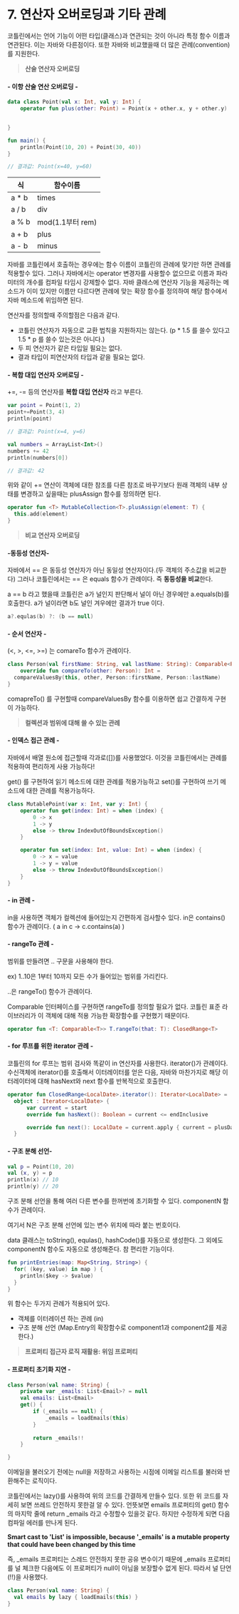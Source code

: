 # 7. 연산자 오버로딩과 기타 관례

코틀린에서는 언어 기능이 어떤 타입(클래스)과 연관되는 것이 아니라 특정 함수 이름과 연관된다. 이는 자바와 다른점이다. 또한 자바와 비교했을때 더 많은 관례(convention)를 지원한다.

> **산술 연산자 오버로딩**

#### - 이항 산술 연산 오버로딩 -

```kotlin
data class Point(val x: Int, val y: Int) {
    operator fun plus(other: Point) = Point(x + other.x, y + other.y)


}

fun main() {
    println(Point(10, 20) + Point(30, 40))
}

// 결과값: Point(x=40, y=60)
```



| 식    | 함수이름         |
| ----- | ---------------- |
| a * b | times            |
| a / b | div              |
| a % b | mod(1.1부터 rem) |
| a + b | plus             |
| a - b | minus            |

자바를 코틀린에서 호출하는 경우에는 함수 이름이 코틀린의 관례에 맞기만 하면 관례를 적용할수 있다. 그러나 자바에서는 operator 변경자를 사용할수 없으므로 이름과 파라미터의 개수를 컴파일 타임시 강제할수 없다. 자바 클래스에 연산자 기능을 제공하는 메소드가 이미 있지만 이름만 다르다면 관례에 맞는 확장 함수를 정의하여 해당 함수에서 자바 메소드에 위임하면 된다.

연산자를 정의할때 주의할점은 다음과 같다.

- 코틀린 연산자가 자동으로 교환 법칙을 지원하지는 않는다. (p * 1.5 를 쓸수 있다고 1.5 * p 를 쓸수 있는것은 아니다.)
- 두 피 연산자가 같은 타입일 필요는 없다.
- 결과 타입이 피연산자의 타입과 같을 필요는 없다.



#### - 복합 대입 연산자 오버로딩 -

+=, -= 등의 연산자를 **복합 대입 연산자** 라고 부른다.

```kotlin
var point = Point(1, 2)
point+=Point(3, 4)
println(point)

// 결과값: Point(x=4, y=6)
```

```kotlin
val numbers = ArrayList<Int>()
numbers += 42
println(numbers[0])

// 결과값: 42
```

위와 같이 += 연산이 객체에 대한 참조를 다른 참조로 바꾸기보다 원래 객체의 내부 상태를 변경하고 싶을때는 plusAssign 함수를 정의하면 된다.

```kotlin
operator fun <T> MutableCollection<T>.plusAssign(element: T) {
  this.add(element)
}
```

> **비교 연산자 오버로딩**

#### -동등성 연산자-

자바에서 == 은 동등성 연산자가 아닌 동일성 연산자이다.(두 객체의 주소값을 비교한다) 그러나 코틀린에서는 == 은 equals 함수가 관례이다. 즉 **동등성을 비교**한다.

a == b 라고 했을때 코틀린은 a가 널인지 판단해서 널이 아닌 경우에만 a.equals(b)를 호출한다. a가 널이라면 b도 널인 겨우에만 결과가 true 이다.

```kotlin
a?.equlas(b) ?: (b == null)
```

#### - 순서 연산자 -

(<, >, <=, >=) 는 comareTo 함수가 관례이다.

```kotlin
class Person(val firstName: String, val lastName: String): Comparable<Person> {
    override fun compareTo(other: Person): Int = 
  compareValuesBy(this, other, Person::firstName, Person::lastName)
}
```

comapreTo() 를 구현할때 compareValuesBy 함수를 이용하면 쉽고 간결하게 구현이 가능하다.

> **컬렉션과 범위에 대해 쓸 수 있는 관례**

#### - 인덱스 접근 관례 -

자바에서 배열 원소에 접근할때 각과로([])를 사용했었다. 이것을 코틀린에서는 관례를 적용하여 편리하게 사용 가능하다!

get() 를 구현하여 읽기 메소드에 대한 관례를 적용가능하고 set()를 구현하여 쓰기 메소드에 대한 관례를 적용가능하다.

```kotlin
class MutablePoint(var x: Int, var y: Int) {
    operator fun get(index: Int) = when (index) {
        0 -> x
        1 -> y
        else -> throw IndexOutOfBoundsException()
    }

    operator fun set(index: Int, value: Int) = when (index) {
        0 -> x = value
        1 -> y = value
        else -> throw IndexOutOfBoundsException()
    }
}
```

#### - in 관례 -

in을 사용하면 객체가 컬렉션에 들어있는지 간편하게 검사할수 있다. in은 contains() 함수가 관례이다. ( a in c -> c.contains(a) )

#### - rangeTo 관례 -

범위를 만들려면 .. 구문을 사용해야 한다.

ex) 1..10은 1부터 10까지 모든 수가 들어있는 범위를 가리킨다.

..은 rangeTo() 함수가 관례이다.

Comparable 인터페이스를 구현하면 rangeTo를 정의할 필요가 없다. 코틀린 표준 라이브러리가 이 객체에 대해 적용 가능한 확장함수를 구현했기 때문이다.

```kotlin
operator fun <T: Comparable<T>> T.rangeTo(that: T): ClosedRange<T>
```

#### - for 루프를 위한 iterator 관례 -

코틀린의 for 루프는 범위 검사와 똑같이 in 연산자를 사용한다. iterator()가 관례이다. 수신객체에 iterator()를 호출해서 이터레이터를 얻은 다음, 자바와 마찬가지로 해당 이터레이터에 대해 hasNext와 next 함수를 반복적으로 호출한다.

```kotlin
operator fun ClosedRange<LocalDate>.iterator(): Iterator<LocalDate> = 
  object : Iterator<LocalDate> {
      var current = start
      override fun hasNext(): Boolean = current <= endInclusive

      override fun next(): LocalDate = current.apply { current = plusDays(1) }
  }
```

#### - 구조 분해 선언-

```kotlin
val p = Point(10, 20)
val (x, y) = p
println(x) // 10
println(y) // 20
```

구조 분해 선언을 통해 여러 다른 변수를 한꺼번에 초기화할 수 있다. componentN 함수가 관례이다.

여기서 N은 구조 분해 선언에 있는 변수 위치에 따라 붙는 번호이다.

data 클래스는 toString(), equlas(), hashCode()를 자동으로 생성한다. 그 외에도 componentN 함수도 자동으로 생성해준다. 참 편리한 기능이다.

```kotlin
fun printEntries(map: Map<String, String>) {
  for( (key, value) in map ) {
    println($key -> $value)
  }
}
```

위 함수는 두가지 관례가 적용되어 있다.

- 객체를 이터레이션 하는 관례 (in)
- 구조 분해 선언 (Map.Entry의 확장함수로 component1과 component2를 제공한다.)

> **프로퍼티 접근자 로직 재활용: 위임 프로퍼티**

#### - 프로퍼티 초기화 지연 -

```kotlin
class Person(val name: String) {
    private var _emails: List<Email>? = null
    val emails: List<Email>
    get() {
        if (_emails == null) {
            _emails = loadEmails(this)
        }
      
        return _emails!!
    }

}
```

이메일을 불러오기 전에는 null을 저장하고 사용하는 시점에 이메일 리스트를 불러와 반환해주는 로직이다.

코틀린에서는 lazy()를 사용하여 위의 코드를 간결하게 만들수 있다. 또한 위 코드를 자세히 보면 쓰레드 안전하지 못한걸 알 수 있다. 언뜻보면 emails 프로퍼티의 get() 함수의 마지막 줄에 return _emails 라고 수정할수 있을것 같다. 하지만 수정하게 되면 다음 컴파일 에러를 만나게 된다.

**Smart cast to 'List<Email>' is impossible, because '_emails' is a mutable property that could have been changed by this time**

즉, _emails 프로퍼티는 스레드 안전하지 못한 공유 변수이기 때문에 _emails 프로퍼티를 널 체크한 다음에도 이 프로퍼티가 null이 아님을 보장할수 없게 된다. 따라서 널 단언(!!)을 사용했다.

```kotlin
class Person(val name: String) {
  val emails by lazy { loadEmails(this) }
}
```

